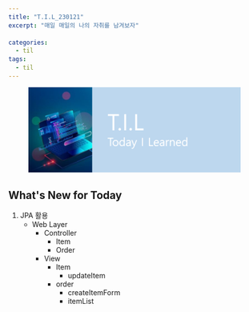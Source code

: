```yaml
---
title: "T.I.L_230121"
excerpt: "매일 매일의 나의 자취를 남겨보자"

categories:
  - til
tags:
  - til
---
```

<figure>
    <img src="/assets/images/til_image.png">
</figure>

## What's New for Today   
1. JPA 활용
    - Web Layer
        - Controller
            - Item
            - Order
        - View
            - Item
                - updateItem
            - order
                - createItemForm
                - itemList

    

    